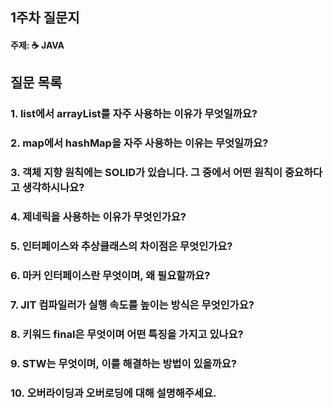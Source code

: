 ## 1주차 질문지
#### 주제: ☕ JAVA

## 질문 목록
### 1. list에서 arrayList를 자주 사용하는 이유가 무엇일까요?
### 2. map에서 hashMap을 자주 사용하는 이유는 무엇일까요?
### 3. 객체 지향 원칙에는 SOLID가 있습니다. 그 중에서 어떤 원칙이 중요하다고 생각하시나요?
### 4. 제네릭을 사용하는 이유가 무엇인가요?
### 5. 인터페이스와 추상클래스의 차이점은 무엇인가요?
### 6. 마커 인터페이스란 무엇이며, 왜 필요할까요?
### 7. JIT 컴파일러가 실행 속도를 높이는 방식은 무엇인가요?
### 8. 키워드 final은 무엇이며 어떤 특징을 가지고 있나요?
### 9. STW는 무엇이며, 이를 해결하는 방법이 있을까요?
### 10. 오버라이딩과 오버로딩에 대해 설명해주세요.

